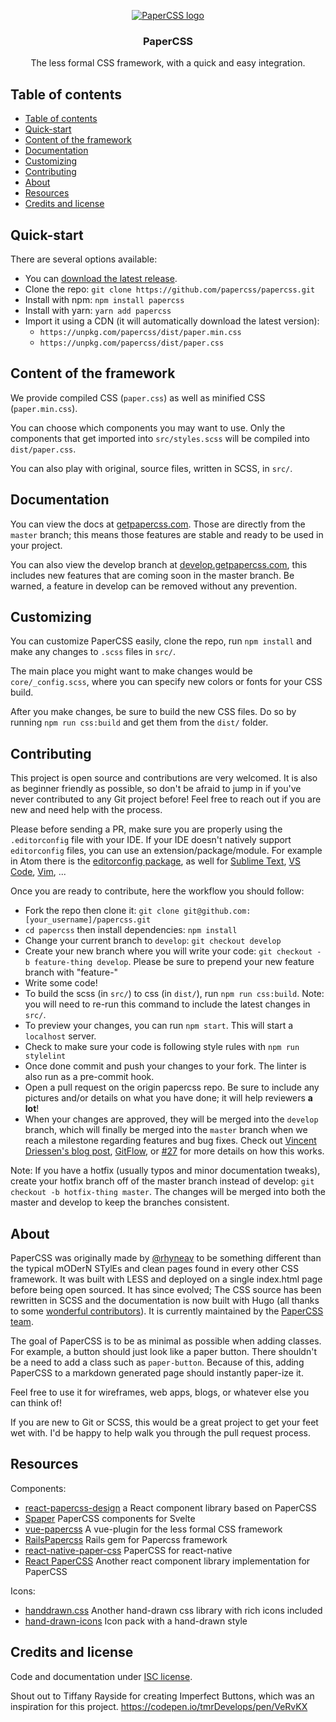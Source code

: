 <p align="center">
  <a href="https://getpapercss.com">
    <img src="https://raw.githubusercontent.com/papercss/papercss/master/docs/static/favicon.ico?raw=true" alt="PaperCSS logo">
  </a>

  <h3 align="center">PaperCSS</h3>

  <p align="center">The less formal CSS framework, with a quick and easy integration.</p>
</p>

## Table of contents

- [Table of contents](#table-of-contents)
- [Quick-start](#quick-start)
- [Content of the framework](#content-of-the-framework)
- [Documentation](#documentation)
- [Customizing](#customizing)
- [Contributing](#contributing)
- [About](#about)
- [Resources](#resources)
- [Credits and license](#credits-and-license)

## Quick-start

There are several options available:

- You can [download the latest release](https://github.com/papercss/papercss/releases).
- Clone the repo: `git clone https://github.com/papercss/papercss.git`
- Install with npm: `npm install papercss`
- Install with yarn: `yarn add papercss`
- Import it using a CDN (it will automatically download the latest version):
  - `https://unpkg.com/papercss/dist/paper.min.css`
  - `https://unpkg.com/papercss/dist/paper.css`

## Content of the framework

We provide compiled CSS (`paper.css`) as well as minified CSS (`paper.min.css`).

You can choose which components you may want to use. Only the components that get imported into `src/styles.scss` will be compiled into `dist/paper.css`.

You can also play with original, source files, written in SCSS, in `src/`.

## Documentation

You can view the docs at [getpapercss.com](https://www.getpapercss.com). Those are directly from the `master` branch; this means those features are stable and ready to be used in your project.

You can also view the develop branch at [develop.getpapercss.com](https://develop.getpapercss.com), this includes new features that are coming soon in the master branch. Be warned, a feature in develop can be removed without any prevention.

## Customizing

You can customize PaperCSS easily, clone the repo, run `npm install` and make any changes to `.scss` files in `src/`.

The main place you might want to make changes would be `core/_config.scss`, where you can specify new colors or fonts for your CSS build.

After you make changes, be sure to build the new CSS files. Do so by running `npm run css:build` and get them from the `dist/` folder.

## Contributing

This project is open source and contributions are very welcomed. It is also as beginner friendly as possible, so don't be afraid to jump in if you've never contributed to any Git project before! Feel free to reach out if you are new and need help with the process.

Please before sending a PR, make sure you are properly using the `.editorconfig` file with your IDE. If your IDE doesn't natively support `editorconfig` files, you can use an extension/package/module. For example in Atom there is the [editorconfig package](https://atom.io/packages/editorconfig), as well for [Sublime Text](https://github.com/sindresorhus/editorconfig-sublime), [VS Code](https://github.com/editorconfig/editorconfig-vscode), [Vim](https://github.com/editorconfig/editorconfig-vim), ...

Once you are ready to contribute, here the workflow you should follow:

- Fork the repo then clone it: `git clone git@github.com:[your_username]/papercss.git`
- `cd papercss` then install dependencies: `npm install`
- Change your current branch to `develop`: `git checkout develop`
- Create your new branch where you will write your code: `git checkout -b feature-thing develop`. Please be sure to prepend your new feature branch with "feature-"
- Write some code!
- To build the scss (in `src/`) to css (in `dist/`), run `npm run css:build`. Note: you will need to re-run this command to include the latest changes in `src/`.
- To preview your changes, you can run `npm start`. This will start a `localhost` server.
- Check to make sure your code is following style rules with `npm run stylelint`
- Once done commit and push your changes to your fork. The linter is also run as a pre-commit hook.
- Open a pull request on the origin papercss repo. Be sure to include any pictures and/or details on what you have done; it will help reviewers **a lot**!
- When your changes are approved, they will be merged into the `develop` branch, which will finally be merged into the `master` branch when we reach a milestone regarding features and bug fixes. Check out [Vincent Driessen's blog post](http://nvie.com/posts/a-successful-git-branching-model/), [GitFlow](https://datasift.github.io/gitflow/IntroducingGitFlow.html), or [#27](https://github.com/rhyneav/papercss/issues/27) for more details on how this works.

Note: If you have a hotfix (usually typos and minor documentation tweaks), create your hotfix branch off of the master branch instead of develop: `git checkout -b hotfix-thing master`. The changes will be merged into both the master and develop to keep the branches consistent.

## About

PaperCSS was originally made by [@rhyneav](https://github.com/rhyneav) to be something different than the typical mODerN STylEs and clean pages found in every other CSS framework. It was built with LESS and deployed on a single index.html page before being open sourced. It has since evolved; The CSS source has been rewritten in SCSS and the documentation is now built with Hugo (all thanks to some [wonderful contributors](https://github.com/papercss/papercss/graphs/contributors)). It is currently maintained by the [PaperCSS team](https://github.com/orgs/papercss/people).

The goal of PaperCSS is to be as minimal as possible when adding classes. For example, a button should just look like a paper button. There shouldn't be a need to add a class such as `paper-button`. Because of this, adding PaperCSS to a markdown generated page should instantly paper-ize it.

Feel free to use it for wireframes, web apps, blogs, or whatever else you can think of!

If you are new to Git or SCSS, this would be a great project to get your feet wet with. I'd be happy to help walk you through the pull request process.

## Resources

Components:

- [react-papercss-design](https://hacker0limbo.github.io/react-papercss-design/en-US) a React component library based on PaperCSS
- [Spaper](https://oli8.github.io/spaper/) PaperCSS components for Svelte
- [vue-papercss](https://github.com/papercss/vue-papercss) A vue-plugin for the less formal CSS framework
- [RailsPapercss](https://github.com/papercss/rails_papercss_gem) Rails gem for Papercss framework
- [react-native-paper-css](https://github.com/papercss/react-native-paper-css) PaperCSS for react-native
- [React PaperCSS](https://papercss.github.io/React-Paper-CSS-Page/) Another react component library implementation for PaperCSS

Icons:

- [handdrawn.css](https://fxaeberhard.github.io/handdrawn.css/) Another hand-drawn css library with rich icons included
- [hand-drawn-icons](https://github.com/nikhilol/hand-drawn-icons) Icon pack with a hand-drawn style

## Credits and license

Code and documentation under [ISC license](https://github.com/papercss/papercss/blob/master/license).

Shout out to Tiffany Rayside for creating Imperfect Buttons, which was an inspiration for this project. https://codepen.io/tmrDevelops/pen/VeRvKX
